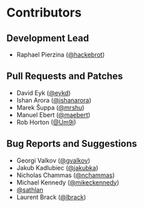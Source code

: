 # Contributors

## Development Lead

* Raphael Pierzina ([@hackebrot](https://github.com/hackebrot))

## Pull Requests and Patches

* David Eyk ([@eykd](https://github.com/eykd))
* Ishan Arora ([@ishanarora](https://github.com/ishanarora))
* Marek Šuppa ([@mrshu](https://github.com/mrshu))
* Manuel Ebert ([@maebert](https://github.com/maebert))
* Rob Horton ([@Um9i](https://github.com/Um9i))

## Bug Reports and Suggestions

* Georgi Valkov ([@gvalkov](https://github.com/gvalkov))
* Jakub Kadlubiec ([@jakubka](https://github.com/jakubka))
* Nicholas Chammas ([@nchammas](https://github.com/nchammas))
* Michael Kennedy ([@mikeckennedy](https://github.com/mikeckennedy))
* [@sathlan](https://github.com/sathlan)
* Laurent Brack ([@lbrack](https://github.com/lbrack))
